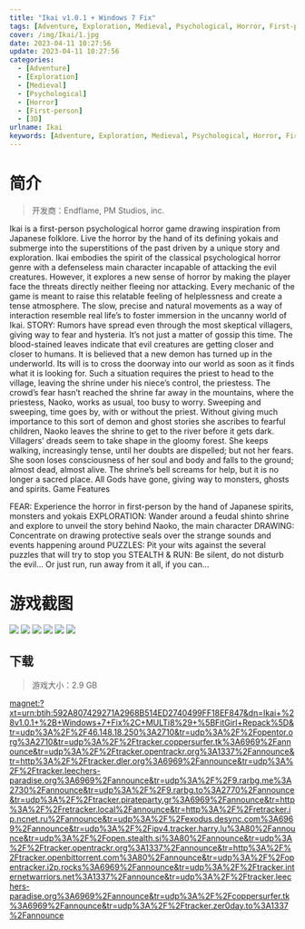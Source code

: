 ```yaml
---
title: "Ikai v1.0.1 + Windows 7 Fix"
tags: [Adventure, Exploration, Medieval, Psychological, Horror, First-person, 3D]
cover: /img/Ikai/1.jpg
date: 2023-04-11 10:27:56
update: 2023-04-11 10:27:56
categories: 
  - [Adventure]
  - [Exploration]
  - [Medieval]
  - [Psychological]
  - [Horror]
  - [First-person]
  - [3D]
urlname: Ikai
keywords: [Adventure, Exploration, Medieval, Psychological, Horror, First-person, 3D]
---
```

# 简介

> 开发商：Endflame, PM Studios, inc.

Ikai is a first-person psychological horror game drawing inspiration from Japanese folklore. Live the horror by the hand of its defining yokais and submerge into the superstitions of the past driven by a unique story and exploration.
Ikai embodies the spirit of the classical psychological horror genre with a defenseless main character incapable of attacking the evil creatures. However, it explores a new sense of horror by making the player face the threats directly neither fleeing nor attacking.
Every mechanic of the game is meant to raise this relatable feeling of helplessness and create a tense atmosphere. The slow, precise and natural movements as a way of interaction resemble real life’s to foster immersion in the uncanny world of Ikai.
STORY:
Rumors have spread even through the most skeptical villagers, giving way to fear and hysteria. It’s not just a matter of gossip this time. The blood-stained leaves indicate that evil creatures are getting closer and closer to humans. It is believed that a new demon has turned up in the underworld. Its will is to cross the doorway into our world as soon as it finds what it is looking for. Such a situation requires the priest to head to the village, leaving the shrine under his niece’s control, the priestess.
The crowd’s fear hasn’t reached the shrine far away in the mountains, where the priestess, Naoko, works as usual, too busy to worry. Sweeping and sweeping, time goes by, with or without the priest. Without giving much importance to this sort of demon and ghost stories she ascribes to fearful children, Naoko leaves the shrine to get to the river before it gets dark. Villagers’ dreads seem to take shape in the gloomy forest. She keeps walking, increasingly tense, until her doubts are dispelled; but not her fears.
She soon loses consciousness of her soul and body and falls to the ground; almost dead, almost alive. The shrine’s bell screams for help, but it is no longer a sacred place. All Gods have gone, giving way to monsters, ghosts and spirits.
Game Features

FEAR: Experience the horror in first-person by the hand of Japanese spirits, monsters and yokais
EXPLORATION: Wander around a feudal shinto shrine and explore to unveil the story behind Naoko, the main character
DRAWING: Concentrate on drawing protective seals over the strange sounds and events happening around
PUZZLES: Pit your wits against the several puzzles that will try to stop you
STEALTH & RUN: Be silent, do not disturb the evil… Or just run, run away from it all, if you can…

# 游戏截图

![](/img/Ikai/2.jpg)
![](/img/Ikai/3.jpg)
![](/img/Ikai/4.jpg)
![](/img/Ikai/5.jpg)
![](/img/Ikai/6.jpg)
![](/img/Ikai/7.jpg)


## 下载

> 游戏大小：2.9 GB

[magnet:?xt=urn:btih:592A807429271A2968B514ED2740499FF18EF847&amp;dn=Ikai+%28v1.0.1+%2B+Windows+7+Fix%2C+MULTi8%29+%5BFitGirl+Repack%5D&amp;tr=udp%3A%2F%2F46.148.18.250%3A2710&amp;tr=udp%3A%2F%2Fopentor.org%3A2710&amp;tr=udp%3A%2F%2Ftracker.coppersurfer.tk%3A6969%2Fannounce&amp;tr=udp%3A%2F%2Ftracker.opentrackr.org%3A1337%2Fannounce&amp;tr=http%3A%2F%2Ftracker.dler.org%3A6969%2Fannounce&amp;tr=udp%3A%2F%2Ftracker.leechers-paradise.org%3A6969%2Fannounce&amp;tr=udp%3A%2F%2F9.rarbg.me%3A2730%2Fannounce&amp;tr=udp%3A%2F%2F9.rarbg.to%3A2770%2Fannounce&amp;tr=udp%3A%2F%2Ftracker.pirateparty.gr%3A6969%2Fannounce&amp;tr=http%3A%2F%2Fretracker.local%2Fannounce&amp;tr=http%3A%2F%2Fretracker.ip.ncnet.ru%2Fannounce&amp;tr=udp%3A%2F%2Fexodus.desync.com%3A6969%2Fannounce&amp;tr=udp%3A%2F%2Fipv4.tracker.harry.lu%3A80%2Fannounce&amp;tr=udp%3A%2F%2Fopen.stealth.si%3A80%2Fannounce&amp;tr=udp%3A%2F%2Ftracker.opentrackr.org%3A1337%2Fannounce&amp;tr=http%3A%2F%2Ftracker.openbittorrent.com%3A80%2Fannounce&amp;tr=udp%3A%2F%2Fopentracker.i2p.rocks%3A6969%2Fannounce&amp;tr=udp%3A%2F%2Ftracker.internetwarriors.net%3A1337%2Fannounce&amp;tr=udp%3A%2F%2Ftracker.leechers-paradise.org%3A6969%2Fannounce&amp;tr=udp%3A%2F%2Fcoppersurfer.tk%3A6969%2Fannounce&amp;tr=udp%3A%2F%2Ftracker.zer0day.to%3A1337%2Fannounce](magnet:?xt=urn:btih:592A807429271A2968B514ED2740499FF18EF847&amp;dn=Ikai+%28v1.0.1+%2B+Windows+7+Fix%2C+MULTi8%29+%5BFitGirl+Repack%5D&amp;tr=udp%3A%2F%2F46.148.18.250%3A2710&amp;tr=udp%3A%2F%2Fopentor.org%3A2710&amp;tr=udp%3A%2F%2Ftracker.coppersurfer.tk%3A6969%2Fannounce&amp;tr=udp%3A%2F%2Ftracker.opentrackr.org%3A1337%2Fannounce&amp;tr=http%3A%2F%2Ftracker.dler.org%3A6969%2Fannounce&amp;tr=udp%3A%2F%2Ftracker.leechers-paradise.org%3A6969%2Fannounce&amp;tr=udp%3A%2F%2F9.rarbg.me%3A2730%2Fannounce&amp;tr=udp%3A%2F%2F9.rarbg.to%3A2770%2Fannounce&amp;tr=udp%3A%2F%2Ftracker.pirateparty.gr%3A6969%2Fannounce&amp;tr=http%3A%2F%2Fretracker.local%2Fannounce&amp;tr=http%3A%2F%2Fretracker.ip.ncnet.ru%2Fannounce&amp;tr=udp%3A%2F%2Fexodus.desync.com%3A6969%2Fannounce&amp;tr=udp%3A%2F%2Fipv4.tracker.harry.lu%3A80%2Fannounce&amp;tr=udp%3A%2F%2Fopen.stealth.si%3A80%2Fannounce&amp;tr=udp%3A%2F%2Ftracker.opentrackr.org%3A1337%2Fannounce&amp;tr=http%3A%2F%2Ftracker.openbittorrent.com%3A80%2Fannounce&amp;tr=udp%3A%2F%2Fopentracker.i2p.rocks%3A6969%2Fannounce&amp;tr=udp%3A%2F%2Ftracker.internetwarriors.net%3A1337%2Fannounce&amp;tr=udp%3A%2F%2Ftracker.leechers-paradise.org%3A6969%2Fannounce&amp;tr=udp%3A%2F%2Fcoppersurfer.tk%3A6969%2Fannounce&amp;tr=udp%3A%2F%2Ftracker.zer0day.to%3A1337%2Fannounce)